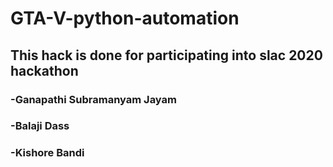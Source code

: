<h1> GTA-V-python-automation</h1>
<h2>This hack is done for participating into slac 2020 hackathon</h2>
<h3>-Ganapathi Subramanyam Jayam</h3>
<h3>-Balaji Dass</h3>
<h3>-Kishore Bandi</h3>
